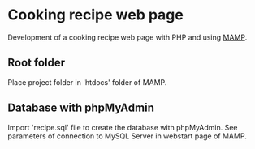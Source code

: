 # Cooking recipe web page

Development of a cooking recipe web page with PHP and using [MAMP](https://www.mamp.info/en/downloads/).

## Root folder 

Place project folder in 'htdocs' folder of MAMP.

## Database with phpMyAdmin

Import 'recipe.sql' file to create the database with phpMyAdmin. See parameters of connection to MySQL Server in webstart page of MAMP. 
